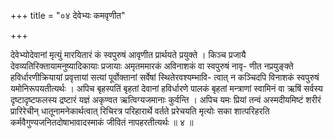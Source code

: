+++
title = "०४ देवेभ्यः कमवृणीत"

+++

देवेभ्योदेवानां मृत्युं मारयितारं कं स्वपुरुषं आवृणीत प्रार्थयते प्रयुक्ते । किञ्च प्रजायै देवव्यतिरिक्तायामनुष्यादिकायाः प्रजायाः अमृतममारकं अविनाशकं वा स्वपुरुषं नावृ- णीत नप्रयुङ्क्ते हविर्धारणीक्रियायां प्रवृत्तायां सत्यां पूर्वोक्तानां सर्वेषां स्थितेरवश्यम्भावि- त्वात् न कञ्चिदपि विनाशकं स्वपुरुषं यमोनिरूपयतीत्यर्थः । अपिच बृहस्पतिं बृहतां देवानां हविर्धारणे पालकं बृहतां मन्त्राणां स्वामिनं वा ऋषिं सर्वस्य दृष्टादृष्टफलस्य द्रष्टारं यज्ञं अकृण्वत ऋत्विग्यजमानाः कुर्वन्ति । अपिच यमः प्रियां तन्वं अस्मदीयमिष्टं शरीरं प्रारिरेचीन् धातूनामनेकार्थत्वात् रिचिरत्र परिहारार्थे वर्तते प्ररेचयति मृत्योः सका शात्परिहरति कर्मवैगुण्यजनितदोषाभावादस्माकं जीवितं नापहरतीत्यर्थः ॥ ४ ॥